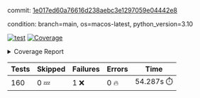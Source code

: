 commit: [1e017ed60a76616d238aebc3e1297059e04442e8](https://github.com/rcmdnk/homebrew-file/tree/1e017ed60a76616d238aebc3e1297059e04442e8)

condition: branch=main, os=macos-latest, python_version=3.10

[![test](https://github.com/rcmdnk/homebrew-file/actions/workflows/test.yml/badge.svg)](https://github.com/rcmdnk/homebrew-file/actions/runs/14877096613)
<a href="https://github.com/rcmdnk/homebrew-file/blob/1e017ed60a76616d238aebc3e1297059e04442e8/README.md"><img alt="Coverage" src="https://img.shields.io/badge/Coverage-0%25-red.svg" /></a><details><summary>Coverage Report </summary><table><tr><th>File</th><th>Stmts</th><th>Miss</th><th>Cover</th><th>Missing</th></tr><tbody><tr><td colspan="5"><b>src/brew_file</b></td></tr><tr><td>&nbsp; &nbsp;<a href="https://github.com/rcmdnk/homebrew-file/blob/1e017ed60a76616d238aebc3e1297059e04442e8/src/brew_file/__init__.py">\_\_init\_\_.py</a></td><td>3</td><td>3</td><td>0%</td><td><a href="https://github.com/rcmdnk/homebrew-file/blob/1e017ed60a76616d238aebc3e1297059e04442e8/src/brew_file/__init__.py#L1-L4">1&ndash;4</a></td></tr><tr><td>&nbsp; &nbsp;<a href="https://github.com/rcmdnk/homebrew-file/blob/1e017ed60a76616d238aebc3e1297059e04442e8/src/brew_file/brew_file.py">brew_file.py</a></td><td>1288</td><td>1288</td><td>0%</td><td><a href="https://github.com/rcmdnk/homebrew-file/blob/1e017ed60a76616d238aebc3e1297059e04442e8/src/brew_file/brew_file.py#L1-L2412">1&ndash;2412</a></td></tr><tr><td>&nbsp; &nbsp;<a href="https://github.com/rcmdnk/homebrew-file/blob/1e017ed60a76616d238aebc3e1297059e04442e8/src/brew_file/brew_helper.py">brew_helper.py</a></td><td>244</td><td>244</td><td>0%</td><td><a href="https://github.com/rcmdnk/homebrew-file/blob/1e017ed60a76616d238aebc3e1297059e04442e8/src/brew_file/brew_helper.py#L1-L414">1&ndash;414</a></td></tr><tr><td>&nbsp; &nbsp;<a href="https://github.com/rcmdnk/homebrew-file/blob/1e017ed60a76616d238aebc3e1297059e04442e8/src/brew_file/brew_info.py">brew_info.py</a></td><td>415</td><td>415</td><td>0%</td><td><a href="https://github.com/rcmdnk/homebrew-file/blob/1e017ed60a76616d238aebc3e1297059e04442e8/src/brew_file/brew_info.py#L1-L628">1&ndash;628</a></td></tr><tr><td>&nbsp; &nbsp;<a href="https://github.com/rcmdnk/homebrew-file/blob/1e017ed60a76616d238aebc3e1297059e04442e8/src/brew_file/info.py">info.py</a></td><td>11</td><td>11</td><td>0%</td><td><a href="https://github.com/rcmdnk/homebrew-file/blob/1e017ed60a76616d238aebc3e1297059e04442e8/src/brew_file/info.py#L1-L17">1&ndash;17</a></td></tr><tr><td>&nbsp; &nbsp;<a href="https://github.com/rcmdnk/homebrew-file/blob/1e017ed60a76616d238aebc3e1297059e04442e8/src/brew_file/main.py">main.py</a></td><td>170</td><td>170</td><td>0%</td><td><a href="https://github.com/rcmdnk/homebrew-file/blob/1e017ed60a76616d238aebc3e1297059e04442e8/src/brew_file/main.py#L1-L702">1&ndash;702</a></td></tr><tr><td>&nbsp; &nbsp;<a href="https://github.com/rcmdnk/homebrew-file/blob/1e017ed60a76616d238aebc3e1297059e04442e8/src/brew_file/utils.py">utils.py</a></td><td>70</td><td>70</td><td>0%</td><td><a href="https://github.com/rcmdnk/homebrew-file/blob/1e017ed60a76616d238aebc3e1297059e04442e8/src/brew_file/utils.py#L1-L134">1&ndash;134</a></td></tr><tr><td><b>TOTAL</b></td><td><b>2201</b></td><td><b>2201</b></td><td><b>0%</b></td><td>&nbsp;</td></tr></tbody></table></details>

| Tests | Skipped | Failures | Errors | Time |
| ----- | ------- | -------- | -------- | ------------------ |
| 160 | 0 :zzz: | 1 :x: | 0 :fire: | 54.287s :stopwatch: |

